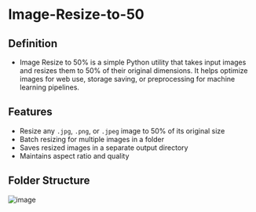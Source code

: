 # Image-Resize-to-50
## Definition
- Image Resize to 50% is a simple Python utility that takes input images and resizes them to 50% of their original dimensions. It helps optimize images for web use, storage saving, or preprocessing for machine learning pipelines.

## Features
- Resize any `.jpg`, `.png`, or `.jpeg` image to 50% of its original size
- Batch resizing for multiple images in a folder
- Saves resized images in a separate output directory
- Maintains aspect ratio and quality

## Folder Structure
![image](https://github.com/user-attachments/assets/91dcb2f8-9bfe-493a-9378-a1d8a17b8451)
